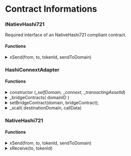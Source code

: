 # Contract Informations

### INatievHashi721

Required interface of an NativeHashi721 compliant contract.

#### Functions

<details>

<summary>xSend(from, to, tokenId, sendToDomain)</summary>

`xSend(address from, address to, uint256 tokenId, uint32 sendToDomain)`

Send cross-messaging request to Connext \_xCall

Bridge `tokenId`to sendToDomain ’s chain from address `from` to address `to`

</details>



### HashiConnextAdapter

#### Functions

<details>

<summary>constructor (_<em>selfDomain,</em> _<em>connext, _transactingAssetId</em>)</summary>



</details>

<details>

<summary>_bridgeContracts( domainID )</summary>

`_bridgeContracts (uint32 _allowedDomain) ⇒ address _allowedContract`

Return the allowed contract address (messageable address)

</details>

<details>

<summary>setBridgeContract(domain, bridgeContract);</summary>

`setBridgeContract(uint32 domain, address bridgeContract)`

Resister the `domain` to `bridgeContract` mapping

Requirement : onlyOwner

</details>

<details>

<summary>_xcall( destinationDomain, callData)</summary>



</details>



### NativeHashi721

#### Functions

<details>

<summary>xSend(from, to, tokenId, sendToDomain)</summary>

See INativeHashi721.xSend

</details>

<details>

<summary>xReceive(to, tokenId)</summary>

`xReceive(address to, address tokenId)`

Mint `tokenId` to address `to`

</details>

